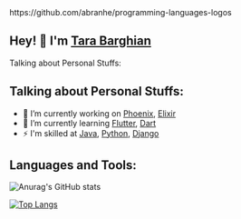 <link href="https://languages.abranhe.com/logos.css" rel="stylesheet">
https://github.com/abranhe/programming-languages-logos

## Hey! 👋 I'm [Tara Barghian](https://github.com/taraBarghian)



Talking about Personal Stuffs:




## Talking about Personal Stuffs:

- 🔭 I’m currently working on [Phoenix](https://phoenixframework.org/), [Elixir](https://elixir-lang.org/)
- 🌱 I’m currently learning [Flutter](https://flutter.dev/), [Dart](https://dart.dev/)
- ⚡ I'm skilled at [Java](https://www.java.com), [Python](https://www.python.org/), [Django](https://www.djangoproject.com/)



## Languages and Tools:

<i class="programming lang-ruby"></i>
<i class="programming lang-javascript"></i>
<i class="programming lang-cpp"></i>
<i class="programming lang-typescript"></i>
<i class="programming lang-python"></i>
<i class="programming lang-kotlyn"></i>

![Anurag's GitHub stats](https://github-readme-stats.vercel.app/api?username=taraBarghian&show_icons=true&hide=contribs&theme=tokyonight)

[![Top Langs](https://github-readme-stats.vercel.app/api/top-langs/?username=tarabarghian&layout=compact)](https://github.com/tarabarghian/github-readme-stats)


